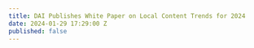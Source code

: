 ```yaml
---
title: DAI Publishes White Paper on Local Content Trends for 2024
date: 2024-01-29 17:29:00 Z
published: false
---
```


